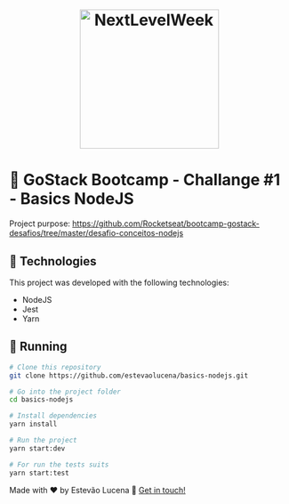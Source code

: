 <h1 align="center">
    <img alt="NextLevelWeek" title="#NextLevelWeek" src="https://camo.githubusercontent.com/8c13dc2618dbd7f76d1d574350b98fdee1335ce5/68747470733a2f2f726f636b6574736561742d63646e2e73332d73612d656173742d312e616d617a6f6e6177732e636f6d2f626f6f7463616d702d6865616465722e706e67" width="250px" />
</h1>

# :ledger: GoStack Bootcamp - Challange #1 - Basics NodeJS

Project purpose: https://github.com/Rocketseat/bootcamp-gostack-desafios/tree/master/desafio-conceitos-nodejs

## :rocket: Technologies
This project was developed with the following technologies:
- NodeJS
- Jest
- Yarn

## :runner: Running

```bash
# Clone this repository
git clone https://github.com/estevaolucena/basics-nodejs.git

# Go into the project folder
cd basics-nodejs

# Install dependencies
yarn install

# Run the project
yarn start:dev

# For run the tests suits
yarn start:test
```


Made with ♥ by Estevão Lucena :wave: [Get in touch!](https://www.linkedin.com/in/estevaolucena/)